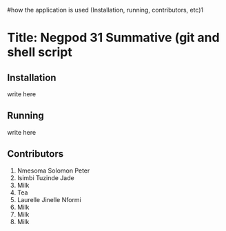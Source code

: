 #how the application is used (Installation, running, contributors, etc)1
<h1> Title: Negpod 31 Summative (git and shell script </h1>

<h2> Installation</h2>
    <p> write here</p>

<h2> Running </h2>
    <p> write here </p>

<h2> Contributors </h2>
    <ol>
        <li>Nmesoma Solomon Peter</li>
        <li>Isimbi Tuzinde Jade</li>
        <li>Milk</li>
        <li>Tea</li>
        <li>Laurelle Jinelle Nformi</li>
        <li>Milk</li>
        <li>Milk</li>
        <li>Milk</li>
    </ol>
